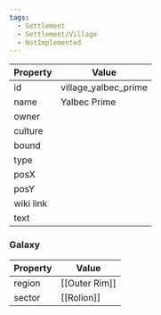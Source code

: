 ```yaml
---
tags:
  - Settlement
  - Settlement/Village
  - NotImplemented
---
```


| Property  | Value                |
| --------- | -------------------- |
| id        | village_yalbec_prime |
| name      | Yalbec Prime         |
| owner     |                      |
| culture   |                      |
| bound     |                      |
| type      |                      |
| posX      |                      |
| posY      |                      |
| wiki link |                      |
| text      |                      |

### Galaxy
| Property | Value         |
| -------- | ------------- |
| region   | [[Outer Rim]] |
| sector   | [[Rolion]]    |
